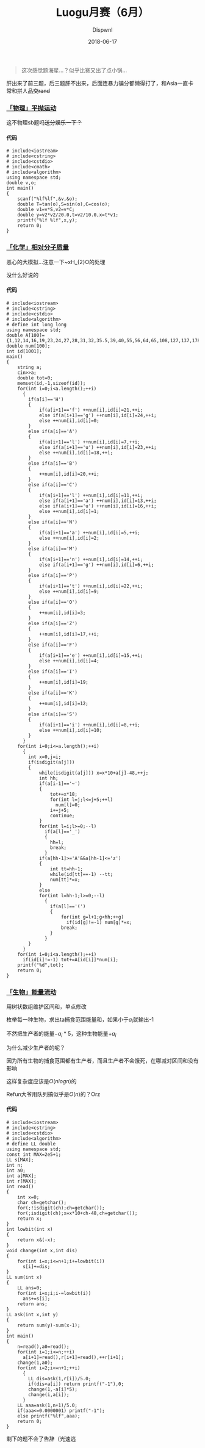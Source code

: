 ﻿---
layout:     post
title:      "Luogu月赛（6月）"
date:       2018-06-17
author:     "Dispwnl"
header-img: "img/used/11.jpg"
catalog: true
tags:
    - 比赛
    - 补坑
---
>这次感觉题海星...？似乎比赛又出了点小锅...

肝出来了前三题，后三题肝不出来，后面连暴力骗分都懒得打了，和Asia一直卡常和拼人品~~交rand~~

### [「物理」平抛运动](https://www.luogu.org/problemnew/show/P4710)

这不物理sb题吗~~送分娱乐一下？~~

#### 代码
```
# include<iostream>
# include<cstring>
# include<cstdio>
# include<cmath>
# include<algorithm>
using namespace std;
double v,o;
int main()
{
	scanf("%lf%lf",&v,&o);
	double T=tan(o),S=sin(o),C=cos(o);
	double v1=v*S,v2=v*C;
	double y=v2*v2/20.0,t=v2/10.0,x=t*v1;
	printf("%lf %lf",x,y);
	return 0;
}
```

### [「化学」相对分子质量](https://www.luogu.org/problemnew/show/P4711)

恶心的大模拟...注意一下~xH_{2}O的处理

没什么好说的

#### 代码
```
# include<iostream>
# include<cstring>
# include<cstdio>
# include<algorithm>
# define int long long
using namespace std;
double A[100]={1,12,14,16,19,23,24,27,28,31,32,35.5,39,40,55,56,64,65,108,127,137,178.5,195,197,201};
double num[100];
int id[1001];
main()
{
	string a;
	cin>>a;
	double tot=0;
	memset(id,-1,sizeof(id));
	for(int i=0;i<a.length();++i)
	  {
	  	if(a[i]=='H')
	  	{
	  		if(a[i+1]=='f') ++num[i],id[i]=21,++i;
	  		else if(a[i+1]=='g') ++num[i],id[i]=24,++i;
	  		else ++num[i],id[i]=0;
		}
		else if(a[i]=='A')
		{
			if(a[i+1]=='l') ++num[i],id[i]=7,++i;
	  		else if(a[i+1]=='u') ++num[i],id[i]=23,++i;
	  		else ++num[i],id[i]=18,++i;
		}
		else if(a[i]=='B')
		{
			++num[i],id[i]=20,++i;
		}
		else if(a[i]=='C')
		{
			if(a[i+1]=='l') ++num[i],id[i]=11,++i;
			else if(a[i+1]=='a') ++num[i],id[i]=13,++i;
			else if(a[i+1]=='u') ++num[i],id[i]=16,++i;
			else ++num[i],id[i]=1;
		}
		else if(a[i]=='N')
		{
			if(a[i+1]=='a') ++num[i],id[i]=5,++i;
			else ++num[i],id[i]=2;
		}
		else if(a[i]=='M')
		{
			if(a[i+1]=='n') ++num[i],id[i]=14,++i;
			else if(a[i+1]=='g') ++num[i],id[i]=6,++i;
		}
		else if(a[i]=='P')
		{
			if(a[i+1]=='t') ++num[i],id[i]=22,++i;
			else ++num[i],id[i]=9;
		}
		else if(a[i]=='O')
		{
			++num[i],id[i]=3;
		}
		else if(a[i]=='Z')
		{
			++num[i],id[i]=17,++i;
		}
		else if(a[i]=='F')
		{
			if(a[i+1]=='e') ++num[i],id[i]=15,++i;
			else ++num[i],id[i]=4;
		}
		else if(a[i]=='I')
		{
			++num[i],id[i]=19;
		}
		else if(a[i]=='K')
		{
			++num[i],id[i]=12;
		}
		else if(a[i]=='S')
		{
			if(a[i+1]=='i') ++num[i],id[i]=8,++i;
			else ++num[i],id[i]=10;
		}
	  }
	for(int i=0;i<=a.length();++i)
	  {
	  	int x=0,j=i;
	  	if(isdigit(a[j]))
	  	{
	  		while(isdigit(a[j])) x=x*10+a[j]-48,++j;
	  		int hh;
	  		if(a[i-1]=='~')
	  		{
	  			tot+=x*18;
	  			for(int l=j;l<=j+5;++l)
	  			  num[l]=0;
	  			i+=j+5;
	  			continue;
			}
			for(int l=i;l>=0;--l)
	  		  if(a[l]=='_')
	  		  {
	  		  	hh=l;
	  		  	break;
			  }
			if(a[hh-1]>='A'&&a[hh-1]<='z')
			{
				int tt=hh-1;
				while(id[tt]==-1) --tt;
				num[tt]*=x;
			}
			else
			for(int l=hh-1;l>=0;--l)
			  {
			  	if(a[l]=='(')
			  	{
			  		for(int g=l+1;g<hh;++g)
			  		  if(id[g]!=-1) num[g]*=x;
			  		break;
				}
			  }
		}
	  }
	for(int i=0;i<a.length();++i)
	  if(id[i]!=-1) tot+=A[id[i]]*num[i];
	printf("%d",tot);
	return 0;
}
```
### [「生物」能量流动](https://www.luogu.org/problemnew/show/P4712)

用树状数组维护区间和，单点修改

枚举每一种生物，求出ta捕食范围能量和，如果小于$a_i$就输出-1

不然把生产者的能量$-a_i*5$，这种生物能量$+a_i$

为什么减少生产者的呢？

因为所有生物的捕食范围都有生产者，而且生产者不会饿死，在哪减对区间和没有影响

这样复杂度应该是$O(nlogn)$的

Refun大爷用队列搞似乎是$O(n)$的？Orz

#### 代码
```
# include<iostream>
# include<cstring>
# include<cstdio>
# include<algorithm>
# define LL double
using namespace std;
const int MAX=2e5+1;
LL s[MAX];
int n;
int a0;
int a[MAX];
int r[MAX];
int read()
{
    int x=0;
    char ch=getchar();
    for(;!isdigit(ch);ch=getchar());
    for(;isdigit(ch);x=x*10+ch-48,ch=getchar());
    return x;
}
int lowbit(int x)
{
    return x&(-x);
}
void change(int x,int dis)
{
    for(int i=x;i<=n+1;i+=lowbit(i))
      s[i]+=dis;
}
LL sum(int x)
{
    LL ans=0;
    for(int i=x;i;i-=lowbit(i))
      ans+=s[i];
    return ans;
}
LL ask(int x,int y)
{
    return sum(y)-sum(x-1);
}
int main()
{
    n=read(),a0=read();
    for(int i=1;i<=n;++i)
      a[i+1]=read(),r[i+1]=read(),++r[i+1];
    change(1,a0);
    for(int i=2;i<=n+1;++i)
      {
      	LL dis=ask(1,r[i])/5.0;
      	if(dis<a[i]) return printf("-1"),0;
      	change(1,-a[i]*5);
      	change(i,a[i]);
      }
    LL aaa=ask(1,n+1)/5.0;
    if(aaa<=0.0000001) printf("-1");
    else printf("%lf",aaa);
    return 0;
}
```
剩下的题不会了告辞（光速逃
